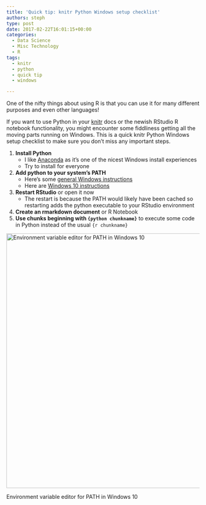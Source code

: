 ```yaml
---
title: 'Quick tip: knitr Python Windows setup checklist'
authors: steph
type: post
date: 2017-02-22T16:01:15+00:00
categories:
  - Data Science
  - Misc Technology
  - R
tags:
  - knitr
  - python
  - quick tip
  - windows

---
```

One of the nifty things about using R is that you can use it for many different purposes and even other languages!

If you want to use Python in your [knitr][1] docs or the newish RStudio R notebook functionality, you might encounter some fiddliness getting all the moving parts running on Windows. This is a quick knitr Python Windows setup checklist to make sure you don&#8217;t miss any important steps.

  1. **Install Python** 
      * I like [Anaconda][2] as it&#8217;s one of the nicest Windows install experiences
      * Try to install for everyone
  2. **Add python to your system&#8217;s PATH** 
      * Here&#8217;s some [general Windows instructions][3] 
      * Here are [Windows 10 instructions][4]
  3. **Restart RStudio** or open it now 
      * The restart is because the PATH would likely have been cached so restarting adds the python executable to your RStudio environment
  4. **Create an rmarkdown document** or R Notebook
  5. **Use chunks beginning with `{python chunkname}`** to execute some code in Python instead of the usual `{r chunkname}`<figure id="attachment_61967" style="width: 602px" class="wp-caption aligncenter">

<img src="../img/SYSTEMVARIABLE_qrhk4u.png" alt="Environment variable editor for PATH in Windows 10" width="602" height="664" class="size-full wp-image-61967" /><figcaption class="wp-caption-text">Environment variable editor for PATH in Windows 10</figcaption></figure>

 [1]: https://yihui.name/knitr/
 [2]: https://www.continuum.io/anaconda-overview
 [3]: http://windowsitpro.com/systems-management/how-can-i-add-new-folder-my-system-path
 [4]: https://betanews.com/2015/11/23/windows-10-finally-adds-a-new-path-editor/